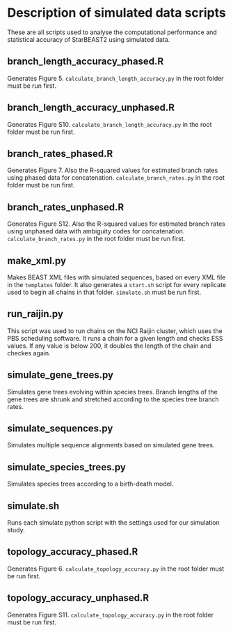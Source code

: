 # Description of simulated data scripts

These are all scripts used to analyse the computational performance and
statistical accuracy of StarBEAST2 using simulated data.

## branch_length_accuracy_phased.R

Generates Figure 5. `calculate_branch_length_accuracy.py` in the root folder must be run first.

## branch_length_accuracy_unphased.R

Generates Figure S10. `calculate_branch_length_accuracy.py` in the root folder must be run first.

## branch_rates_phased.R

Generates Figure 7. Also the R-squared values for estimated branch rates using
phased data for concatenation. `calculate_branch_rates.py` in the root folder
must be run first.

## branch_rates_unphased.R

Generates Figure S12. Also the R-squared values for estimated branch rates
using unphased data with ambiguity codes for concatenation.
`calculate_branch_rates.py` in the root folder must be run first.

## make_xml.py

Makes BEAST XML files with simulated sequences, based on every XML file in the
`templates` folder. It also generates a `start.sh` script for every replicate
used to begin all chains in that folder. `simulate.sh` must be run first.

## run_raijin.py

This script was used to run chains on the NCI Raijin cluster, which uses the
PBS scheduling software. It runs a chain for a given length and checks ESS
values. If any value is below 200, it doubles the length of the chain and
checkes again.

## simulate_gene_trees.py

Simulates gene trees evolving within species trees. Branch lengths of the
gene trees are shrunk and stretched according to the species tree branch rates.

## simulate_sequences.py

Simulates multiple sequence alignments based on simulated gene trees.

## simulate_species_trees.py

Simulates species trees according to a birth-death model.

## simulate.sh

Runs each simulate python script with the settings used for our simulation
study.

## topology_accuracy_phased.R

Generates Figure 6. `calculate_topology_accuracy.py` in the root folder must be run first.

## topology_accuracy_unphased.R

Generates Figure S11. `calculate_topology_accuracy.py` in the root folder must be run first.